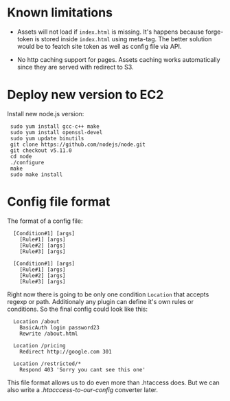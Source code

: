 # Known limitations

  * Assets will not load if `index.html` is missing. It's happens because
    forge-token is stored inside `index.html` using meta-tag. The better solution would
    be to featch site token as well as config file via API.

  * No http caching support for pages. Assets caching works automatically since they
    are served with redirect to S3.


# Deploy new version to EC2

Install new node.js version:

```
 sudo yum install gcc-c++ make
 sudo yum install openssl-devel
 sudo yum update binutils
 git clone https://github.com/nodejs/node.git
 git checkout v5.11.0
 cd node
 ./configure
 make
 sudo make install
```

# Config file format
The format of a config file:

```
  [Condition#1] [args]
    [Rule#1] [args]
    [Rule#2] [args]
    [Rule#3] [args]

  [Condition#1] [args]
    [Rule#1] [args]
    [Rule#2] [args]
    [Rule#3] [args]
```

Right now there is going to be only one condition `Location` that accepts regexp or path.
Additionaly any plugin can define it's own rules or conditions.
So the final config could look like this:

```
  Location /about
    BasicAuth login password23
    Rewrite /about.html

  Location /pricing
    Redirect http://google.com 301

  Location /restricted/*
    Respond 403 'Sorry you cant see this one'
```

This file format allows us to do even more than .htaccess does. But we can also write a
*.htacccess-to-our-config* converter later.
